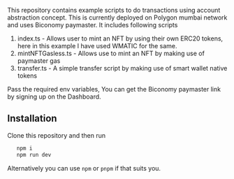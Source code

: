 
This repository contains example scripts to do transactions using account abstraction concept. This is currently deployed on Polygon mumbai network and uses Biconomy paymaster. 
It includes following scripts
1. index.ts - Allows user to mint an NFT by using their own ERC20 tokens, here in this example I have used WMATIC for the same.
2. mintNFTGasless.ts - Allows use to mint an NFT by making use of paymaster gas
3. transfer.ts - A simple transfer script by making use of smart wallet native tokens

Pass the required env variables, You can get the Biconomy paymaster link by signing up on the Dashboard.


## Installation

Clone this repository and then run

```bash
   npm i 
   npm run dev
```

Alternatively you can use `npm` or `pnpm` if that suits you. 

